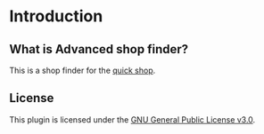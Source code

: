 # Introduction

## What is Advanced shop finder?

This is a shop finder for the [quick shop](https://github.com/Ghost-chu/QuickShop-Hikari).

## License

This plugin is licensed under the [GNU General Public License v3.0](https://www.gnu.org/licenses/gpl-3.0.html).